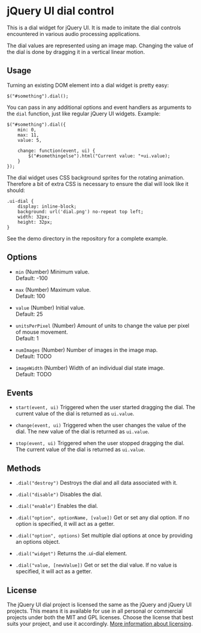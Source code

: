 jQuery UI dial control
======================

This is a dial widget for jQuery UI. It is made to imitate the dial controls encountered in various audio processing applications. 

The dial values are represented using an image map. Changing the value of the dial is done by dragging it in a vertical linear motion.

Usage
-----

Turning an existing DOM element into a dial widget is pretty easy:

	$("#something").dial();

You can pass in any additional options and event handlers as arguments to the `dial` function, just like regular jQuery UI widgets. Example:

	$("#something").dial({
		min: 0,
		max: 11,
		value: 5,
		
		change: function(event, ui) {
			$("#somethingelse").html("Current value: "+ui.value);
		}
	});

The dial widget uses CSS background sprites for the rotating animation. Therefore a bit of extra CSS is necessary to ensure the dial will look like it should:

	.ui-dial {
		display: inline-block;
		background: url('dial.png') no-repeat top left;
		width: 32px;
		height: 32px;
	}

See the demo directory in the repository for a complete example.

Options
-------

 * `min` (Number)
   Minimum value.  
   Default: -100

 * `max` (Number)
   Maximum value.  
   Default: 100

 * `value` (Number)
   Initial value.  
   Default: 25

 * `unitsPerPixel` (Number)
   Amount of units to change the value per pixel of mouse movement.  
   Default: 1

 * `numImages` (Number)
   Number of images in the image map.  
   Default: TODO

 * `imageWidth` (Number)
   Width of an individual dial state image.  
   Default: TODO

Events
------

 * `start(event, ui)`
   Triggered when the user started dragging the dial. 
   The current value of the dial is returned as `ui.value`.

 * `change(event, ui)`
   Triggered when the user changes the value of the dial.
   The new value of the dial is returned as `ui.value`.

 * `stop(event, ui)`
   Triggered when the user stopped dragging the dial.
   The current value of the dial is returned as `ui.value`.

Methods
-------

 * `.dial("destroy")`
   Destroys the dial and all data associated with it.

 * `.dial("disable")`
   Disables the dial.

 * `.dial("enable")`
   Enables the dial.

 * `.dial("option", optionName, [value])`
   Get or set any dial option. If no option is specified, it will act as a getter.

 * `.dial("option", options)`
   Set multiple dial options at once by providing an options object.

 * `.dial("widget")`
   Returns the .ui-dial element.

 * `.dial("value, [newValue])`
   Get or set the dial value. If no value is specified, it will act as a getter.

License
-------

The jQuery UI dial project is licensed the same as the jQuery and jQuery UI projects. This means it is available for use in all personal or commercial projects under both the MIT and GPL licenses. Choose the license that best suits your project, and use it accordingly. [More information about licensing](http://jquery.org/license).
